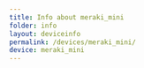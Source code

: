 ```yaml
---
title: Info about meraki_mini
folder: info
layout: deviceinfo
permalink: /devices/meraki_mini/
device: meraki_mini
---
```

